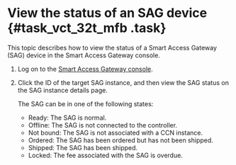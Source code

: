 # View the status of an SAG device {#task_vct_32t_mfb .task}

This topic describes how to view the status of a Smart Access Gateway \(SAG\) device in the Smart Access Gateway console.

1.  Log on to the [Smart Access Gateway console](https://smartag.console.aliyun.com/sag/cn-shanghai/sags).
2.  Click the ID of the target SAG instance, and then view the SAG status on the SAG instance details page. 

    The SAG can be in one of the following states:

    -   Ready: The SAG is normal.
    -   Offline: The SAG is not connected to the controller.
    -   Not bound: The SAG is not associated with a CCN instance.
    -   Ordered: The SAG has been ordered but has not been shipped.
    -   Shipped: The SAG has been shipped.
    -   Locked: The fee associated with the SAG is overdue.


